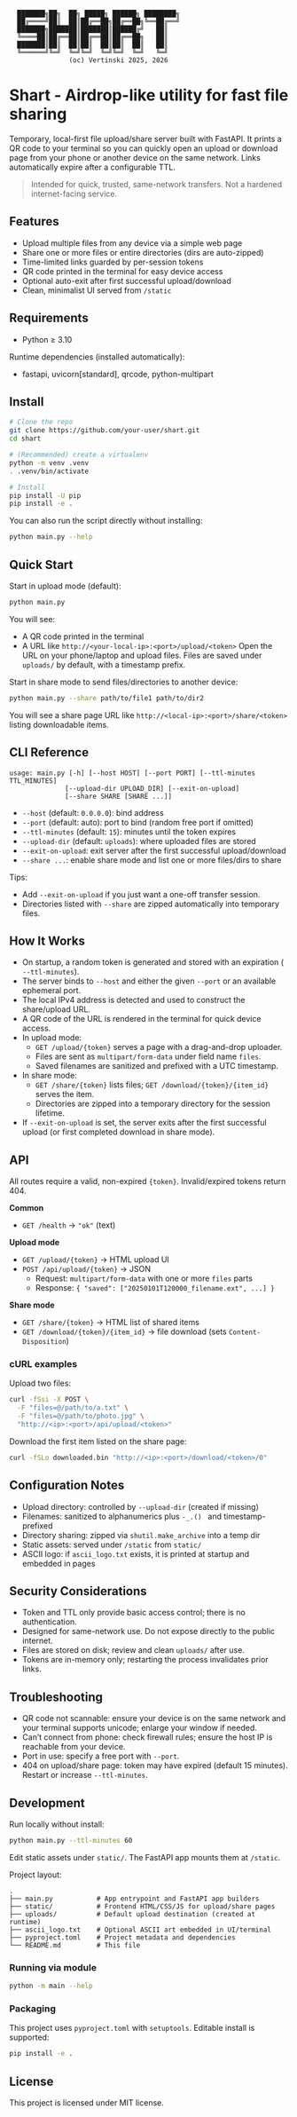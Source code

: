 ```text
  ███████╗██╗  ██╗ █████╗ ██████╗ ████████╗
  ██╔════╝██║  ██║██╔══██╗██╔══██╗╚══██╔══╝
  ███████╗███████║███████║██████╔╝   ██║   
  ╚════██║██╔══██║██╔══██║██╔══██╗   ██║   
  ███████║██║  ██║██║  ██║██║  ██║   ██║   
  ╚══════╝╚═╝  ╚═╝╚═╝  ╚═╝╚═╝  ╚═╝   ╚═╝   
               (oc) Vertinski 2025, 2026
```

# Shart - Airdrop-like utility for fast file sharing

Temporary, local-first file upload/share server built with FastAPI. It prints a QR code to your terminal so you can quickly open an upload or download page from your phone or another device on the same network. Links automatically expire after a configurable TTL.

> Intended for quick, trusted, same-network transfers. Not a hardened internet-facing service.

## Features
- Upload multiple files from any device via a simple web page
- Share one or more files or entire directories (dirs are auto-zipped)
- Time-limited links guarded by per-session tokens
- QR code printed in the terminal for easy device access
- Optional auto-exit after first successful upload/download
- Clean, minimalist UI served from `/static`

## Requirements
- Python ≥ 3.10

Runtime dependencies (installed automatically):
- fastapi, uvicorn[standard], qrcode, python-multipart

## Install
```bash
# Clone the repo
git clone https://github.com/your-user/shart.git
cd shart

# (Recommended) create a virtualenv
python -m venv .venv
. .venv/bin/activate

# Install
pip install -U pip
pip install -e .
```

You can also run the script directly without installing:
```bash
python main.py --help
```

## Quick Start
Start in upload mode (default):
```bash
python main.py
```
You will see:
- A QR code printed in the terminal
- A URL like `http://<your-local-ip>:<port>/upload/<token>`
Open the URL on your phone/laptop and upload files. Files are saved under `uploads/` by default, with a timestamp prefix.

Start in share mode to send files/directories to another device:
```bash
python main.py --share path/to/file1 path/to/dir2
```
You will see a share page URL like `http://<local-ip>:<port>/share/<token>` listing downloadable items.

## CLI Reference
```text
usage: main.py [-h] [--host HOST] [--port PORT] [--ttl-minutes TTL_MINUTES]
              [--upload-dir UPLOAD_DIR] [--exit-on-upload]
              [--share SHARE [SHARE ...]]
```
- `--host` (default: `0.0.0.0`): bind address
- `--port` (default: auto): port to bind (random free port if omitted)
- `--ttl-minutes` (default: `15`): minutes until the token expires
- `--upload-dir` (default: `uploads`): where uploaded files are stored
- `--exit-on-upload`: exit server after the first successful upload/download
- `--share ...`: enable share mode and list one or more files/dirs to share

Tips:
- Add `--exit-on-upload` if you just want a one-off transfer session.
- Directories listed with `--share` are zipped automatically into temporary files.

## How It Works
- On startup, a random token is generated and stored with an expiration (
  `--ttl-minutes`).
- The server binds to `--host` and either the given `--port` or an available
  ephemeral port.
- The local IPv4 address is detected and used to construct the share/upload URL.
- A QR code of the URL is rendered in the terminal for quick device access.
- In upload mode:
  - `GET /upload/{token}` serves a page with a drag-and-drop uploader.
  - Files are sent as `multipart/form-data` under field name `files`.
  - Saved filenames are sanitized and prefixed with a UTC timestamp.
- In share mode:
  - `GET /share/{token}` lists files; `GET /download/{token}/{item_id}` serves the item.
  - Directories are zipped into a temporary directory for the session lifetime.
- If `--exit-on-upload` is set, the server exits after the first successful
  upload (or first completed download in share mode).

## API
All routes require a valid, non-expired `{token}`. Invalid/expired tokens return 404.

**Common**
- `GET /health` → `"ok"` (text)

**Upload mode**
- `GET /upload/{token}` → HTML upload UI
- `POST /api/upload/{token}` → JSON
  - Request: `multipart/form-data` with one or more `files` parts
  - Response: `{ "saved": ["20250101T120000_filename.ext", ...] }`

**Share mode**
- `GET /share/{token}` → HTML list of shared items
- `GET /download/{token}/{item_id}` → file download (sets `Content-Disposition`)

### cURL examples
Upload two files:
```bash
curl -fSsi -X POST \
  -F "files=@/path/to/a.txt" \
  -F "files=@/path/to/photo.jpg" \
  "http://<ip>:<port>/api/upload/<token>"
```
Download the first item listed on the share page:
```bash
curl -fSLo downloaded.bin "http://<ip>:<port>/download/<token>/0"
```

## Configuration Notes
- Upload directory: controlled by `--upload-dir` (created if missing)
- Filenames: sanitized to alphanumerics plus `-_.() ` and timestamp-prefixed
- Directory sharing: zipped via `shutil.make_archive` into a temp dir
- Static assets: served under `/static` from `static/`
- ASCII logo: if `ascii_logo.txt` exists, it is printed at startup and embedded in pages

## Security Considerations
- Token and TTL only provide basic access control; there is no authentication.
- Designed for same-network use. Do not expose directly to the public internet.
- Files are stored on disk; review and clean `uploads/` after use.
- Tokens are in-memory only; restarting the process invalidates prior links.

## Troubleshooting
- QR code not scannable: ensure your device is on the same network and your terminal supports unicode; enlarge your window if needed.
- Can’t connect from phone: check firewall rules; ensure the host IP is reachable from your device.
- Port in use: specify a free port with `--port`.
- 404 on upload/share page: token may have expired (default 15 minutes). Restart or increase `--ttl-minutes`.

## Development
Run locally without install:
```bash
python main.py --ttl-minutes 60
```
Edit static assets under `static/`. The FastAPI app mounts them at `/static`.

Project layout:
```text
.
├── main.py           # App entrypoint and FastAPI app builders
├── static/           # Frontend HTML/CSS/JS for upload/share pages
├── uploads/          # Default upload destination (created at runtime)
├── ascii_logo.txt    # Optional ASCII art embedded in UI/terminal
├── pyproject.toml    # Project metadata and dependencies
└── README.md         # This file
```

### Running via module
```bash
python -m main --help
```

### Packaging
This project uses `pyproject.toml` with `setuptools`. Editable install is supported:
```bash
pip install -e .
```

## License
This project is licensed under MIT license.
